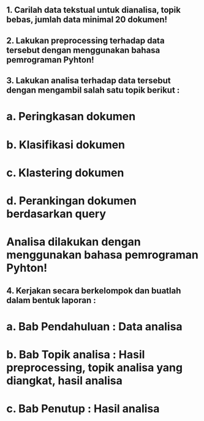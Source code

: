 ## 1. Carilah data tekstual untuk dianalisa, topik bebas, jumlah data minimal 20 dokumen!

## 2. Lakukan preprocessing terhadap data tersebut dengan menggunakan bahasa pemrograman Pyhton!

## 3. Lakukan analisa terhadap data tersebut dengan mengambil salah satu topik berikut :
# a. Peringkasan dokumen
# b. Klasifikasi dokumen
# c. Klastering dokumen
# d. Perankingan dokumen berdasarkan query
# Analisa dilakukan dengan menggunakan bahasa pemrograman Pyhton!

## 4. Kerjakan secara berkelompok dan buatlah dalam bentuk laporan :
# a. Bab Pendahuluan : Data analisa
# b. Bab Topik analisa : Hasil preprocessing, topik analisa yang diangkat, hasil analisa
# c. Bab Penutup : Hasil analisa
